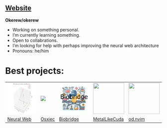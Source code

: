 ## [Website](https://okral.surge.sh)

**Okerew/okerew**

- Working on something personal.
- I’m currently learning something.
- Open to collabrations.
- I’m looking for help with perhaps improving the neural web architecture
- Pronouns: he/him

# Best projects:
<table>
  <tr>
    <td><img src="https://github.com/Okerew/Neural-Web/raw/main/neuron_connections_3d.png" width="100px" height="100px"></td>
    <td><img src="https://github.com/user-attachments/assets/d45e77d8-9532-482f-b4f6-874a301f4916" witdh="100px" height="100px"></td>
    <td><img src="https://github.com/Okerew/biobridge/raw/main/biobridge.png" witdh="100px" height="100px"></td>
    <td><img src="https://avatars.githubusercontent.com/u/205430952?s=200&v=4" width="100px" height="100px"></td>
    <td><img src="https://github.com/Okerew/od.nvim/blob/main/od.png?raw=true" width="100px" height="100px"></td>
  </tr>
  <tr>
    <td><a href="https://github.com/Okerew/Neural-Web">Neural Web</a></td>
    <td><a href="https://github.com/Okerew/osxiec">Osxiec</a></td>
    <td><a href="https://github.com/Okerew/biobridge">Biobridge</a></td>
    <td><a href="https://github.com/MetalLikeCuda">MetalLikeCuda</a></td>
    <td><a href="https://github.com/Okerew/od.nvim">od.nvim</a></td>
  </tr>
</table>
